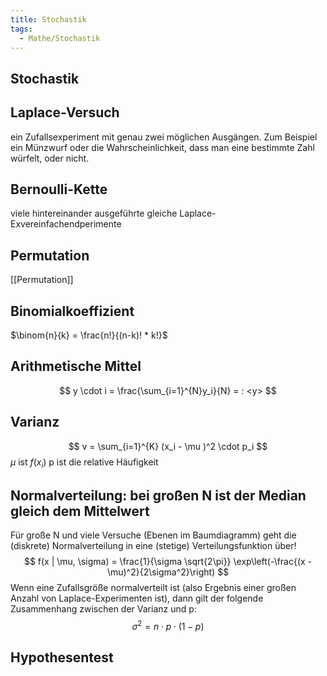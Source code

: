 ```yaml
---
title: Stochastik
tags:
  - Mathe/Stochastik
---
```


## Stochastik

## Laplace-Versuch

ein Zufallsexperiment mit genau zwei möglichen Ausgängen. Zum Beispiel ein Münzwurf oder die Wahrscheinlichkeit, dass man eine bestimmte Zahl würfelt, oder nicht.

## Bernoulli-Kette

viele hintereinander ausgeführte gleiche Laplace-Exvereinfachendperimente

## Permutation

[[Permutation]]

## Binomialkoeffizient

$\binom{n}{k} = \frac{n!}{(n-k)! * k!}$

## Arithmetische Mittel

$$
y \cdot i = \frac{\sum_{i=1}^{N}y_i}{N} = : <y>
$$

## Varianz

$$
v = \sum_{i=1}^{K} (x_i - \mu )^2 \cdot p_i
$$
$\mu$ ist $f(x_i)$
p ist die relative Häufigkeit

## Normalverteilung: bei großen N ist der Median gleich dem Mittelwert

Für große N und viele Versuche (Ebenen im Baumdiagramm) geht die (diskrete) Normalverteilung in eine (stetige) Verteilungsfunktion über!
$$
f(x | \mu, \sigma) = \frac{1}{\sigma \sqrt{2\pi}} \exp\left(-\frac{(x - \mu)^2}{2\sigma^2}\right)
$$
Wenn eine Zufallsgröße normalverteilt ist (also Ergebnis einer großen Anzahl von Laplace-Experimenten ist), dann gilt der folgende Zusammenhang zwischen der Varianz und p:
$$
\sigma^2=n \cdot p \cdot (1-p)
$$

## Hypothesentest